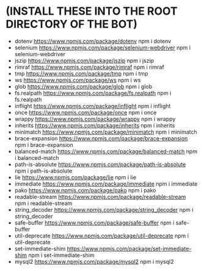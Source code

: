 # (INSTALL THESE INTO THE ROOT DIRECTORY OF THE BOT)
- dotenv             https://www.npmjs.com/package/dotenv               npm i dotenv
- selenium           https://www.npmjs.com/package/selenium-webdriver   npm i selenium-webdriver
- jszip              https://www.npmjs.com/package/jszip                npm i jszip
- rimraf             https://www.npmjs.com/package/rimraf               npm i rimraf
- tmp                https://www.npmjs.com/package/tmp                  npm i tmp
- ws                 https://www.npmjs.com/package/ws                   npm i ws
- glob               https://www.npmjs.com/package/glob                 npm i glob
- fs.realpath        https://www.npmjs.com/package/fs.realpath          npm i fs.realpath
- inflight           https://www.npmjs.com/package/inflight             npm i inflight
- once               https://www.npmjs.com/package/once                 npm i once
- wrappy             https://www.npmjs.com/package/wrappy               npm i wrappy
- inherits           https://www.npmjs.com/package/inherits             npm i inherits
- minimatch          https://www.npmjs.com/package/minimatch            npm i minimatch
- brace-expansion    https://www.npmjs.com/package/brace-expansion      npm i brace-expansion
- balanced-match     https://www.npmjs.com/package/balanced-match       npm i balanced-match
- path-is-absolute   https://www.npmjs.com/package/path-is-absolute     npm i path-is-absolute
- lie                https://www.npmjs.com/package/lie                  npm i lie
- immediate          https://www.npmjs.com/package/immediate            npm i immediate
- pako               https://www.npmjs.com/package/pako                 npm i pako
- readable-stream    https://www.npmjs.com/package/readable-stream      npm i readable-stream
- string_decoder     https://www.npmjs.com/package/string_decoder       npm i string_decoder
- safe-buffer        https://www.npmjs.com/package/safe-buffer          npm i safe-buffer
- util-deprecate     https://www.npmjs.com/package/util-deprecate       npm i util-deprecate
- set-immediate-shim https://www.npmjs.com/package/set-immediate-shim   npm i set-immediate-shim
- mysql2             https://www.npmjs.com/package/mysql2               npm i mysql2